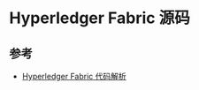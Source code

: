 # Hyperledger Fabric 源码

## 参考

* [Hyperledger Fabric 代码解析](https://www.ibm.com/developerworks/community/wikis/home?lang=zh#!/wiki/W30b0c771924e_49d2_b3b7_88a2a2bc2e43/page/Hyperledger%20Fabric%E4%BB%A3%E7%A0%81%E8%A7%A3%E6%9E%90)
